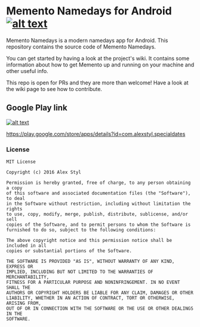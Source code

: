 # Memento Namedays for Android  [![alt text](https://travis-ci.org/alexstyl/Memento-Namedays.svg?branch=master "Check the build status on Travis CI")](https://travis-ci.org/alexstyl/Memento-Namedays)

Memento Namedays is a modern namedays app for Android.
This repository contains the source code of Memento Namedays.

You can get started by having a look at the project's wiki. It contains some information about how to get Memento up and running on your machine and other useful info.

This repo is open for PRs and they are more than welcome! Have a look at the wiki page to see how to contribute.


## Google Play link

[![alt text](http://developer.android.com/images/brand/en_app_rgb_wo_60.png "Download Memento Namedays from the Play Store")](https://play.google.com/store/apps/details?id=com.alexstyl.specialdates)

https://play.google.com/store/apps/details?id=com.alexstyl.specialdates

### License
```
MIT License

Copyright (c) 2016 Alex Styl

Permission is hereby granted, free of charge, to any person obtaining a copy
of this software and associated documentation files (the "Software"), to deal
in the Software without restriction, including without limitation the rights
to use, copy, modify, merge, publish, distribute, sublicense, and/or sell
copies of the Software, and to permit persons to whom the Software is
furnished to do so, subject to the following conditions:

The above copyright notice and this permission notice shall be included in all
copies or substantial portions of the Software.

THE SOFTWARE IS PROVIDED "AS IS", WITHOUT WARRANTY OF ANY KIND, EXPRESS OR
IMPLIED, INCLUDING BUT NOT LIMITED TO THE WARRANTIES OF MERCHANTABILITY,
FITNESS FOR A PARTICULAR PURPOSE AND NONINFRINGEMENT. IN NO EVENT SHALL THE
AUTHORS OR COPYRIGHT HOLDERS BE LIABLE FOR ANY CLAIM, DAMAGES OR OTHER
LIABILITY, WHETHER IN AN ACTION OF CONTRACT, TORT OR OTHERWISE, ARISING FROM,
OUT OF OR IN CONNECTION WITH THE SOFTWARE OR THE USE OR OTHER DEALINGS IN THE
SOFTWARE.
```
